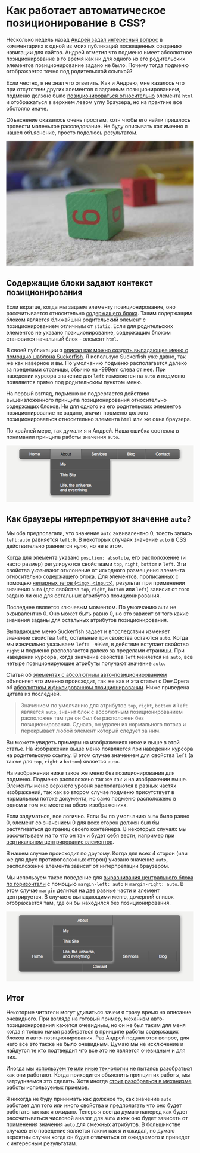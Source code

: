 # Как работает автоматическое позиционирование в CSS?

Несколько недель назад [Андрей задал интересный вопрос][1] в комментариях к
одной из моих публикаций посвященных созданию навигации для сайтов. Андрей
отметил что подменю имеет абсолютное позиционирование в то время как ни для
одного из его родительских элементов позиционирование задано не было. Почему
тогда подменю отображается точно под родительской ссылкой?

Если честно, я не знал что ответить. Как и Андрею, мне казалось что при
отсутствии других элементов с заданным позиционированием, подменю должно было
[позиционироваться относительно][2] элемента `html` и отображаться в верхнем
левом углу браузера, но на практике все обстояло иначе.

Объяснение оказалось очень простым, хотя чтобы его найти пришлось провести
маленькое расследование. Не буду описывать как именно я нашел объяснение, просто
поделюсь результатом.

![Иллюстрация][Два игрушечных деревянных блока]

## Содержащие блоки задают контекст позиционирования

Если вкратце, когда мы задаем элементу позиционирование, оно рассчитывается
относительно [содержащего блока][3]. Таким содержащим блоком является ближайший
родительский элемент с позиционированием отличным от `static`. Если для
родительских элементов не указано позиционирование, содержащим блоком становится
начальный блок - элемент `html`.

В своей публикации я [описал как можно создать выпадающее меню с помощью
шаблона Suckerfish][4]. Я использую Suckerfish уже давно, так же как наверное и
вы. По умолчанию подменю располагается далеко за пределами страницы, обычно на
-999em слева от нее. При наведении курсора значение для `left` изменяется на
`auto` и подменю появляется прямо под родительским пунктом меню.

На первый взгляд, подменю не подвергается действию вышеизложенного принципа
позиционирования относительно содержащих блоков. Ни для одного из его
родительских элементов позиционирование не задано, значит подменю должно
позиционироваться относительно элемента `html` или же окна браузера.

По крайней мере, так думали я и Андрей. Наша ошибка состояла в понимании
принципа работы значения `auto`.

![Иллюстрация][Появление подменю при наведении на пункт меню]

## Как браузеры интерпретируют значение `auto`?

Мы оба предполагали, что значение `auto` эквивалентно 0, тоесть запись
`left:auto` равняется `left:0`. В некоторых случаях значение `auto` в СSS
действительно равняется нулю, но не в этом.

Когда для элемента указано `position: absolute`, его расположение (и часто
размер) регулируются свойствами `top`, `right`, `bottom` и `left`. Эти свойства
указывают отклонение от исходного размещения элемента относительно содержащего
блока. Для элементов, прописанных с помощью [непарных тегов (`<img>`,
`<input>`)][5], результат при применении значения `auto` (для свойства `top`,
`right`, `bottom` или `left`) зависит от того задано ли оно для остальных
атрибутов позиционирования.

Последнее является ключевым моментом. По умолчанию `auto` не эквивалентно 0. Оно
может быть равно 0, но это зависит от того какие значения заданы для остальных
атрибутов позиционирования.

Выпадающее меню Suckerfish задает и впоследствии изменяет значение свойства
`left`, остальные три свойства остаются `auto`. Когда мы изначально указываем
`left: -999em`, в действие вступает свойство `right` и подменю располагается
далеко за пределами страницы. При наведении курсора, когда значение свойства
`left` меняется на `auto`, все четыре позиционирующие атрибуты получают значение
`auto`.

Статья об [элементах с абсолютным авто-позиционированием][6] объясняет что
именно происходит, так же как и эта статья с Dev.Opera об [абсолютном и
фиксированном позиционировании][7]. Ниже приведена цитата из последней.

>Значением по умолчанию для атрибутов `top`, `right`, `bottom` и `left` является
`auto`, значит блок с абсолютным позиционированием расположен там где он был бы
расположен без позиционирования. Однако, он удален из нормального потока и
перекрывает любой элемент который следует за ним.

Вы можете увидеть примеры на изображениях ниже и выше в этой статье. На
изображении выше меню появляется при наведении курсора на родительскую ссылку. В
этом случае значением для свойства `left` (а также для `top`, `right` и
`bottom`) является `auto`.

На изображении ниже такое же меню без позиционирования для подменю. Подменю
расположено так же как и на изображении выше. Элементы меню верхнего уровня
располагаются в разных частях изображений, так как во втором случае подменю
присутствует в нормальном потоке документа, но само подменю расположено в одном
и том же месте на обеих изображениях.

Если задуматься, все логично. Если бы по умолчанию `auto` было равно 0, элемент
со значением 0 для всех сторон должен был бы растягиваться до границ своего
контейнера. В некоторых случаях мы рассчитываем на то что он так и будет себя
вести, например при [вертикальном центрирование элементов][8].

В нашем случае происходит по другому. Когда для всех 4 сторон (или же для двух
противоположных сторон) указано значение `auto`, расположение элемента зависит
от интерпретации браузером.

Мы используем такое поведение для [выравнивания центрального блока по
горизонтали][9] с помощью `margin-left: auto` и `margin-right: auto`. В этом
случае `margin` делится на две равные части и элемент центрируется. В случае с
выпадающими меню, дочерний список отображается там, где он бы находился без
позиционирования.

![Иллюстрация][Подменю без указания позиционирования]

## Итог

Некоторые читатели могут удивиться зачем я трачу время на описание очевидного.
При взгляде на готовый пример, механизм авто-позиционирования кажется очевидным,
но он не был таким для меня когда я только начал разбираться в принципе работы
содержащих блоков и авто-позиционирования. Раз Андрей поднял этот вопрос, для
него все это также не было очевидным. Думаю мы не исключение и найдутся те кто
подтвердит что все это не является очевидным и для них.

Иногда мы [используем те или иные технологии][10] не пытаясь разобраться как они
работают. Когда приходится объяснить принцип их работы, мы затрудняемся это
сделать. Хотя иногда [стоит разобраться в механизме работы][11] используемых
приемов.

Я никогда не буду принимать как должное то, как значение `auto` работает для
того или иного свойства и предполагать что оно будет работать так как я ожидаю.
Теперь я всегда думаю наперед как будет рассчитываться числовой аналог для
`auto` и как оно будет зависеть от применения значения `auto` для смежных
атрибутов. В большинстве случаев его поведение является таким как я и ожидал, но
думаю вероятны случаи когда он будет отличаться от ожидаемого и приведет к
интересным результатам.

[1]: http://www.vanseodesign.com/css/simple-navigation-bar-with-css-and-xhtml/#comment-401638
[2]: http://www.vanseodesign.com/css/css-positioning/
[3]: http://www.w3.org/TR/CSS21/visudet.html#containing-block-details
[4]: http://htmldog.com/articles/suckerfish/dropdowns/
[5]: http://www.w3.org/TR/CSS21/visudet.html#abs-non-replaced-width
[6]: http://www.vision.to/articles/auto-positioning-for-absolute-elements.php
[7]: http://dev.opera.com/articles/view/37-css-absolute-and-fixed-positioning/
[8]: http://www.vanseodesign.com/css/vertical-centering/
[9]: http://www.vanseodesign.com/css/centering-with-css/
[10]: http://www.vanseodesign.com/web-design/echniques-creativity/
[11]: http://www.vanseodesign.com/web-design/how-why/

[Два игрушечных деревянных блока]: img/blocks.jpg?raw=true&repo=how_does_auto_positioning_work_in_css "Два игрушечных деревянных блока"
[Появление подменю при наведении на пункт меню]: img/submenu-open-on-hover.png?raw=true&repo=how_does_auto_positioning_work_in_css "Появление подменю при наведении на пункт меню"
[Подменю без указания позиционирования]: img/submenu-without-positioning.png?raw=true&repo=how_does_auto_positioning_work_in_css "Подменю без указания позиционирования"
